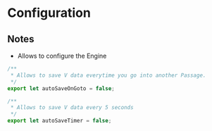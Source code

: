 # Configuration

## Notes
* Allows to configure the Engine

```ts
/**
 * Allows to save V data everytime you go into another Passage.
 */
export let autoSaveOnGoto = false;

/**
 * Allows to save V data every 5 seconds
 */
export let autoSaveTimer = false;
```